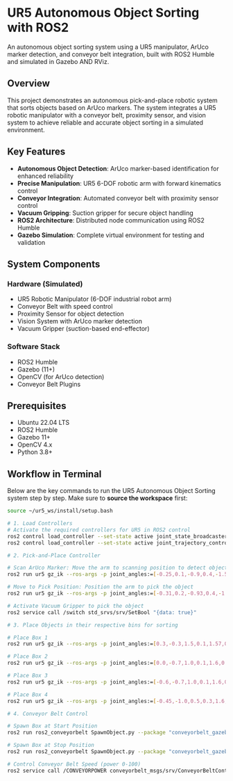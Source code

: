 # UR5 Autonomous Object Sorting with ROS2

An autonomous object sorting system using a UR5 manipulator, ArUco marker detection, and conveyor belt integration, built with ROS2 Humble and simulated in Gazebo AND RViz.

## Overview

This project demonstrates an autonomous pick-and-place robotic system that sorts objects based on ArUco markers. The system integrates a UR5 robotic manipulator with a conveyor belt, proximity sensor, and vision system to achieve reliable and accurate object sorting in a simulated environment.

## Key Features

- **Autonomous Object Detection**: ArUco marker-based identification for enhanced reliability  
- **Precise Manipulation**: UR5 6-DOF robotic arm with forward kinematics control  
- **Conveyor Integration**: Automated conveyor belt with proximity sensor control  
- **Vacuum Gripping**: Suction gripper for secure object handling  
- **ROS2 Architecture**: Distributed node communication using ROS2 Humble  
- **Gazebo Simulation**: Complete virtual environment for testing and validation  

## System Components

### Hardware (Simulated)
- UR5 Robotic Manipulator (6-DOF industrial robot arm)  
- Conveyor Belt with speed control  
- Proximity Sensor for object detection  
- Vision System with ArUco marker detection  
- Vacuum Gripper (suction-based end-effector)  

### Software Stack
- ROS2 Humble  
- Gazebo (11+)  
- OpenCV (for ArUco detection)  
- Conveyor Belt Plugins  

## Prerequisites

- Ubuntu 22.04 LTS  
- ROS2 Humble  
- Gazebo 11+  
- OpenCV 4.x  
- Python 3.8+

## Workflow in Terminal

Below are the key commands to run the UR5 Autonomous Object Sorting system step by step. Make sure to **source the workspace** first:

```bash
source ~/ur5_ws/install/setup.bash

# 1. Load Controllers
# Activate the required controllers for UR5 in ROS2 control
ros2 control load_controller --set-state active joint_state_broadcaster
ros2 control load_controller --set-state active joint_trajectory_controller

# 2. Pick-and-Place Controller

# Scan ArUco Marker: Move the arm to scanning position to detect objects
ros2 run ur5 gz_ik --ros-args -p joint_angles:=[-0.25,0.1,-0.9,0.4,-1.57,0.0]

# Move to Pick Position: Position the arm to pick the object
ros2 run ur5 gz_ik --ros-args -p joint_angles:=[-0.31,0.2,-0.93,0.4,-1.57,0.0]

# Activate Vacuum Gripper to pick the object
ros2 service call /switch std_srvs/srv/SetBool "{data: true}"

# 3. Place Objects in their respective bins for sorting

# Place Box 1
ros2 run ur5 gz_ik --ros-args -p joint_angles:=[0.3,-0.3,1.5,0.1,1.57,0.0]

# Place Box 2
ros2 run ur5 gz_ik --ros-args -p joint_angles:=[0.0,-0.7,1.0,0.1,1.6,0.0]

# Place Box 3
ros2 run ur5 gz_ik --ros-args -p joint_angles:=[-0.6,-0.7,1.0,0.1,1.6,0.0]

# Place Box 4
ros2 run ur5 gz_ik --ros-args -p joint_angles:=[-0.45,-1.0,0.5,0.3,1.6,0.0]

# 4. Conveyor Belt Control

# Spawn Box at Start Position
ros2 run ros2_conveyorbelt SpawnObject.py --package "conveyorbelt_gazebo" --urdf "box.urdf" --name "box10" --x 0.1 --y 0.3 --z 0.76

# Spawn Box at Stop Position
ros2 run ros2_conveyorbelt SpawnObject.py --package "conveyorbelt_gazebo" --urdf "box.urdf" --name "box11" --x 0.55 --y 0.3 --z 0.76

# Control Conveyor Belt Speed (power 0-100)
ros2 service call /CONVEYORPOWER conveyorbelt_msgs/srv/ConveyorBeltControl "{power: 10}"

